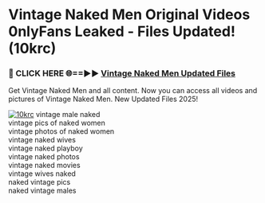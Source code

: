 # Vintage Naked Men Original Videos 0nlyFans Leaked - Files Updated! (10krc)

<h3>🔴 CLICK HERE 🌐==►► <a href="https://tinyurl.com/yckcrads" rel="nofollow">Vintage Naked Men Updated Files</a></h3>

Get Vintage Naked Men and all content. Now you can access all videos and pictures of Vintage Naked Men. New Updated Files 2025!

[![10krc](https://i.imgur.com/hpKpOFt.gif)](https://tinyurl.com/yckcrads)
vintage male naked<br>
vintage pics of naked women<br>
vintage photos of naked women<br>
vintage naked wives<br>
vintage naked playboy<br>
vintage naked photos<br>
vintage naked movies<br>
vintage wives naked<br>
naked vintage pics<br>
naked vintage males